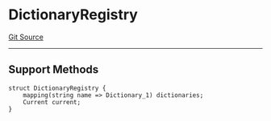 # DictionaryRegistry
[Git Source](https://github.com/metacontract/mc/blob/8438d83ed04f942f1b69f22b0cb556723d88a8f9/resources/devkit/api-reference/Flattened.sol)

---------------------
Support Methods
-----------------------


```solidity
struct DictionaryRegistry {
    mapping(string name => Dictionary_1) dictionaries;
    Current current;
}
```

